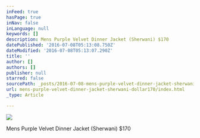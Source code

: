 ```yaml
---
inFeed: true
hasPage: true
inNav: false
inLanguage: null
keywords: []
description: Mens Purple Velvet Dinner Jacket (Sherwani) $170
datePublished: '2016-07-08T05:13:08.750Z'
dateModified: '2016-07-08T05:13:07.290Z'
title: ''
author: []
authors: []
publisher: null
starred: false
sourcePath: _posts/2016-07-08-mens-purple-velvet-dinner-jacket-sherwani-dollar170.md
url: mens-purple-velvet-dinner-jacket-sherwani-dollar170/index.html
_type: Article

---
```

![](https://the-grid-user-content.s3-us-west-2.amazonaws.com/fd158b73-7173-4e88-bbef-c713db57dc3c.jpg)

Mens Purple Velvet Dinner Jacket (Sherwani) $170